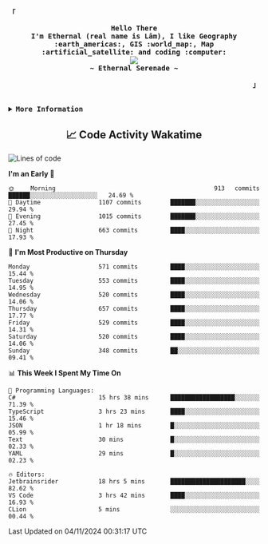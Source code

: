 <!-- Ethernal GitHub Profile -->
<div align="justify">

<!-- Profile -->
<p align="left"><strong><samp>「</samp></strong></p>
  <p align="center">
    <samp>
      <b>
        Hello There
      <br>
        I'm Ethernal (real name is Lâm), I like Geography :earth_americas:, GIS :world_map:, Map :artificial_satellite: and coding :computer:
      </b>
      <br>
        <image src="https://readme-typing-svg.herokuapp.com?font=Iosevka&size=16&color=6791c9&center=true&width=410&height=45&lines=Making%20world%20better%20by%20coding.">
      <br>
      <b>
        ~ Ethernal Serenade ~
      </b>
    </samp>
  </p>
<p align="right"><strong><samp>」</samp></strong></p>

<br>

<details>
<summary><samp><b>More Information</b></samp></summary>

<h2></h2><br>

<!-- Contact Me -->
<p align="center">
  <samp>
    [<a href="https://www.facebook.com/bavuongdaradi.3990">facebook</a>]
    [<a href="mailto:nguyenduclam0605@gmail.com">gmail</a>]
  </samp>
</p>

<h2></h2><br>

<!-- Profile Views Badge -->
<p align="center">
  <samp>
  <a href="#--------">
    <img src="https://komarev.com/ghpvc/?username=ethernal-serenade&label=Profile+Views&color=grey" alt="profile views" /> 
  </a>
  </samp>
</p>

<!-- Github Trophy -->
<div align="center">
  <table>
    <tr>
      <td><a href="#--------"><img align="center" alt="GitHub Trophy" src="https://github-trophies.vercel.app/?username=ethernal-serenade&rank=SECRET,SSS,SS,S,AAA,AA,A&row=2&column=3&margin-w=15&margin-h=15&no-frame=true&theme=nord"></a></td>
    </tr>
  </table>
</div>

<!-- Github Stats -->
<div align="center">
  <table>
    <tr>
      <td><a href="#--------"><img height="137px" align="center" alt="GitHub Stats" src="https://github-readme-stats.vercel.app/api?username=ethernal-serenade&count_private=true&show_icons=true&include_all_commits=true&line_height=21&hide_border=true&theme=nord"/></a></td>
      <td><a href="#--------"><img height="137px" align="center" alt="Top Language" src="https://github-readme-stats.vercel.app/api/top-langs/?username=ethernal-serenade&layout=compact&line_height=21&hide_border=true&theme=nord"/></a></td>
    </tr>
	<tr>
	  <td colspan="2" align="center"><a href="#--------"><img alt="GitHub Streak" src="https://github-readme-streak-stats.herokuapp.com/?user=Ethernal-Serenade&theme=algolia"></a></td>
	</tr>
  </table>
</div>
</details>

<h2 align='center'> 📈 Code Activity Wakatime </h2>

<!--START_SECTION:waka-->
![Lines of code](https://img.shields.io/badge/From%20Hello%20World%20I%27ve%20Written-14.3%20million%20lines%20of%20code-blue)

**I'm an Early 🐤** 

```text
🌞 Morning                913 commits         ██████░░░░░░░░░░░░░░░░░░░   24.69 % 
🌆 Daytime                1107 commits        ███████░░░░░░░░░░░░░░░░░░   29.94 % 
🌃 Evening                1015 commits        ███████░░░░░░░░░░░░░░░░░░   27.45 % 
🌙 Night                  663 commits         ████░░░░░░░░░░░░░░░░░░░░░   17.93 % 
```
📅 **I'm Most Productive on Thursday** 

```text
Monday                   571 commits         ████░░░░░░░░░░░░░░░░░░░░░   15.44 % 
Tuesday                  553 commits         ████░░░░░░░░░░░░░░░░░░░░░   14.95 % 
Wednesday                520 commits         ████░░░░░░░░░░░░░░░░░░░░░   14.06 % 
Thursday                 657 commits         ████░░░░░░░░░░░░░░░░░░░░░   17.77 % 
Friday                   529 commits         ████░░░░░░░░░░░░░░░░░░░░░   14.31 % 
Saturday                 520 commits         ████░░░░░░░░░░░░░░░░░░░░░   14.06 % 
Sunday                   348 commits         ██░░░░░░░░░░░░░░░░░░░░░░░   09.41 % 
```


📊 **This Week I Spent My Time On** 

```text
💬 Programming Languages: 
C#                       15 hrs 38 mins      ██████████████████░░░░░░░   71.39 % 
TypeScript               3 hrs 23 mins       ████░░░░░░░░░░░░░░░░░░░░░   15.46 % 
JSON                     1 hr 18 mins        █░░░░░░░░░░░░░░░░░░░░░░░░   05.99 % 
Text                     30 mins             █░░░░░░░░░░░░░░░░░░░░░░░░   02.33 % 
YAML                     29 mins             █░░░░░░░░░░░░░░░░░░░░░░░░   02.23 % 

🔥 Editors: 
Jetbrainsrider           18 hrs 5 mins       █████████████████████░░░░   82.62 % 
VS Code                  3 hrs 42 mins       ████░░░░░░░░░░░░░░░░░░░░░   16.93 % 
CLion                    5 mins              ░░░░░░░░░░░░░░░░░░░░░░░░░   00.44 % 
```


 Last Updated on 04/11/2024 00:31:17 UTC
<!--END_SECTION:waka-->
